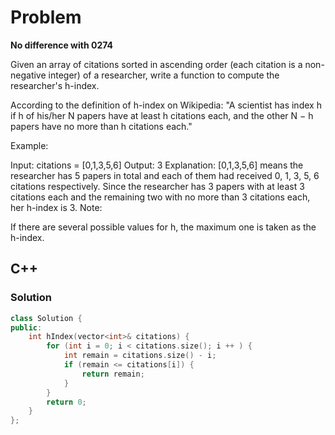 # Problem

**No difference with 0274**

Given an array of citations sorted in ascending order (each citation is a non-negative integer) of a researcher, write a function to compute the researcher's h-index.

According to the definition of h-index on Wikipedia: "A scientist has index h if h of his/her N papers have at least h citations each, and the other N − h papers have no more than h citations each."

Example:

Input: citations = [0,1,3,5,6]
Output: 3
Explanation: [0,1,3,5,6] means the researcher has 5 papers in total and each of them had
             received 0, 1, 3, 5, 6 citations respectively.
             Since the researcher has 3 papers with at least 3 citations each and the remaining
             two with no more than 3 citations each, her h-index is 3.
Note:

If there are several possible values for h, the maximum one is taken as the h-index.

## C++


### Solution
```c++
class Solution {
public:
    int hIndex(vector<int>& citations) {
        for (int i = 0; i < citations.size(); i ++ ) {
            int remain = citations.size() - i;
            if (remain <= citations[i]) {
                return remain;
            }
        }
        return 0;
    }
};
```
